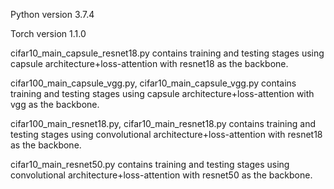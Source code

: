 Python version 3.7.4

Torch version 1.1.0

cifar10_main_capsule_resnet18.py contains training and testing stages using capsule architecture+loss-attention with resnet18 as the backbone.

cifar100_main_capsule_vgg.py, cifar10_main_capsule_vgg.py contains training and testing stages using capsule architecture+loss-attention with vgg as the backbone.

cifar100_main_resnet18.py, cifar10_main_resnet18.py contains training and testing stages using convolutional architecture+loss-attention with resnet18 as the backbone.

cifar10_main_resnet50.py contains training and testing stages using convolutional architecture+loss-attention with resnet50 as the backbone.


